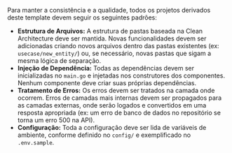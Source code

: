 Para manter a consistência e a qualidade, todos os projetos derivados deste template devem seguir os seguintes padrões:

- **Estrutura de Arquivos:** A estrutura de pastas baseada na Clean Architecture deve ser mantida. Novas funcionalidades devem ser adicionadas criando novos arquivos dentro das pastas existentes (ex: `usecase/new_entity/`) ou, se necessário, novas pastas que sigam a mesma lógica de separação.
- **Injeção de Dependência:** Todas as dependências devem ser inicializadas no `main.go` e injetadas nos construtores dos componentes. Nenhum componente deve criar suas próprias dependências.
- **Tratamento de Erros:** Os erros devem ser tratados na camada onde ocorrem. Erros de camadas mais internas devem ser propagados para as camadas externas, onde serão logados e convertidos em uma resposta apropriada (ex: um erro de banco de dados no repositório se torna um erro 500 na API).
- **Configuração:** Toda a configuração deve ser lida de variáveis de ambiente, conforme definido no `config/` e exemplificado no `.env.sample`.
